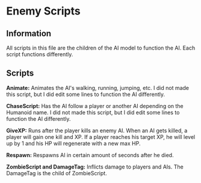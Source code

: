 # Enemy Scripts

## Information
All scripts in this file are the children of the AI model to function the AI. Each script functions differently.

## Scripts
**Animate:** Animates the AI's walking, running, jumping, etc. I did not made this script, but I did edit some lines to function the AI differently.

**ChaseScript:** Has the AI follow a player or another AI depending on the Humanoid name. I did not made this script, but I did edit some lines to function the AI differently.

**GiveXP:** Runs after the player kills an enemy AI. When an AI gets killed, a player will gain one kill and XP. If a player reaches his target XP, he will level up by 1 and his HP will regenerate with a new max HP.

**Respawn:** Respawns AI in certain amount of seconds after he died.

**ZombieScript and DamageTag:** Inflicts damage to players and AIs. The DamageTag is the child of ZombieScript.
